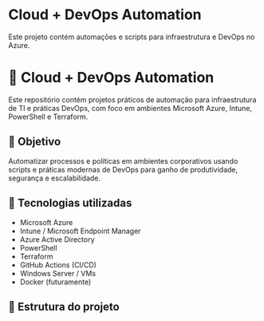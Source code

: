 # Cloud + DevOps Automation

Este projeto contém automações e scripts para infraestrutura e DevOps no Azure.

# 🚀 Cloud + DevOps Automation

Este repositório contém projetos práticos de automação para infraestrutura de TI e práticas DevOps, com foco em ambientes Microsoft Azure, Intune, PowerShell e Terraform.

## 🔧 Objetivo

Automatizar processos e políticas em ambientes corporativos usando scripts e práticas modernas de DevOps para ganho de produtividade, segurança e escalabilidade.

## 🧠 Tecnologias utilizadas

- Microsoft Azure
- Intune / Microsoft Endpoint Manager
- Azure Active Directory
- PowerShell
- Terraform
- GitHub Actions (CI/CD)
- Windows Server / VMs
- Docker (futuramente)

## 📁 Estrutura do projeto
